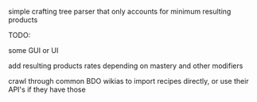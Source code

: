 simple crafting tree parser that only accounts for minimum resulting products

TODO:

some GUI or UI

add resulting products rates depending on mastery and other modifiers

crawl through common BDO wikias to import recipes directly, or use their API's if they have those
